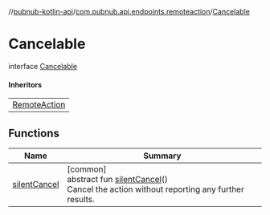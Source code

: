 //[pubnub-kotlin-api](../../../index.md)/[com.pubnub.api.endpoints.remoteaction](../index.md)/[Cancelable](index.md)

# Cancelable

interface [Cancelable](index.md)

#### Inheritors

| |
|---|
| [RemoteAction](../-remote-action/index.md) |

## Functions

| Name | Summary |
|---|---|
| [silentCancel](silent-cancel.md) | [common]<br>abstract fun [silentCancel](silent-cancel.md)()<br>Cancel the action without reporting any further results. |
